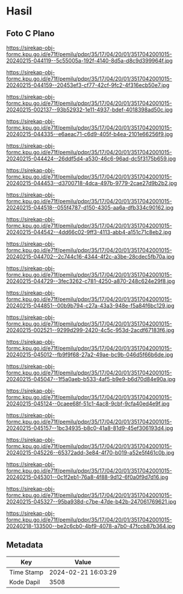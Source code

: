 # Hasil

## Foto C Plano

https://sirekap-obj-formc.kpu.go.id/e71f/pemilu/pdpr/35/17/04/20/01/3517042001015-20240215-044119--5c55005a-192f-4140-8d5a-d8c9d399964f.jpg

https://sirekap-obj-formc.kpu.go.id/e71f/pemilu/pdpr/35/17/04/20/01/3517042001015-20240215-044159--20453ef3-cf77-42cf-9fc2-4f316ecb50e7.jpg

https://sirekap-obj-formc.kpu.go.id/e71f/pemilu/pdpr/35/17/04/20/01/3517042001015-20240215-002137--93b52932-1e11-4937-bdef-4018398ad50c.jpg

https://sirekap-obj-formc.kpu.go.id/e71f/pemilu/pdpr/35/17/04/20/01/3517042001015-20240215-044335--e6aeac71-c6d9-405f-b4ea-2101e66256f9.jpg

https://sirekap-obj-formc.kpu.go.id/e71f/pemilu/pdpr/35/17/04/20/01/3517042001015-20240215-044424--26ddf5d4-a530-46c6-96ad-dc5f3175b659.jpg

https://sirekap-obj-formc.kpu.go.id/e71f/pemilu/pdpr/35/17/04/20/01/3517042001015-20240215-044453--d3700718-4dca-497b-9779-2cae27d9b2b2.jpg

https://sirekap-obj-formc.kpu.go.id/e71f/pemilu/pdpr/35/17/04/20/01/3517042001015-20240215-044518--055f4787-d150-4305-aa6a-dfb334c90162.jpg

https://sirekap-obj-formc.kpu.go.id/e71f/pemilu/pdpr/35/17/04/20/01/3517042001015-20240215-044542--4dd66c02-9ff3-4113-abb4-a151c71c8eb2.jpg

https://sirekap-obj-formc.kpu.go.id/e71f/pemilu/pdpr/35/17/04/20/01/3517042001015-20240215-044702--2c744c16-4344-4f2c-a3be-28cdec5fb70a.jpg

https://sirekap-obj-formc.kpu.go.id/e71f/pemilu/pdpr/35/17/04/20/01/3517042001015-20240215-044729--3fec3262-c781-4250-a870-248c624e29f8.jpg

https://sirekap-obj-formc.kpu.go.id/e71f/pemilu/pdpr/35/17/04/20/01/3517042001015-20240215-044851--00b9b794-c27a-43a3-948e-f5a84f6bc129.jpg

https://sirekap-obj-formc.kpu.go.id/e71f/pemilu/pdpr/35/17/04/20/01/3517042001015-20240215-002521--9299d299-2420-4c5c-953d-2acdf67183f6.jpg

https://sirekap-obj-formc.kpu.go.id/e71f/pemilu/pdpr/35/17/04/20/01/3517042001015-20240215-045012--fb9f9f68-27a2-49ae-bc9b-046d5f66b6de.jpg

https://sirekap-obj-formc.kpu.go.id/e71f/pemilu/pdpr/35/17/04/20/01/3517042001015-20240215-045047--1f5a0aeb-b533-4af5-b9e9-b6d70d84e90a.jpg

https://sirekap-obj-formc.kpu.go.id/e71f/pemilu/pdpr/35/17/04/20/01/3517042001015-20240215-045124--0caee68f-51c1-4ac8-9cbf-9cfa40ed4e9f.jpg

https://sirekap-obj-formc.kpu.go.id/e71f/pemilu/pdpr/35/17/04/20/01/3517042001015-20240215-045157--1bc34935-b8c0-41a8-81d9-45ef306193d4.jpg

https://sirekap-obj-formc.kpu.go.id/e71f/pemilu/pdpr/35/17/04/20/01/3517042001015-20240215-045226--65372add-3e84-4f70-b019-a52e5f461c0b.jpg

https://sirekap-obj-formc.kpu.go.id/e71f/pemilu/pdpr/35/17/04/20/01/3517042001015-20240215-045301--0c1f2eb1-76a8-4f88-9d12-6f0a0f9d7d16.jpg

https://sirekap-obj-formc.kpu.go.id/e71f/pemilu/pdpr/35/17/04/20/01/3517042001015-20240215-045327--95ba938d-c7be-47de-b42b-247061769621.jpg

https://sirekap-obj-formc.kpu.go.id/e71f/pemilu/pdpr/35/17/04/20/01/3517042001015-20240218-133500--be2c6cb0-4bf9-4078-a7b0-47fccb87b364.jpg


## Metadata

| Key        | Value               |
| ---------- | ------------------- |
| Time Stamp | 2024-02-21 16:03:29 |
| Kode Dapil | 3508                |



